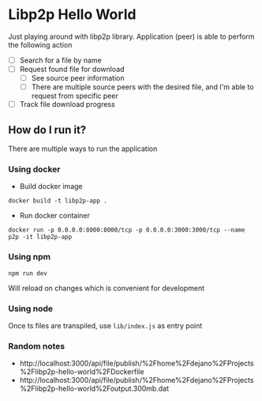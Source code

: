 # Libp2p Hello World

Just playing around with libp2p library. Application (peer) is able to perform the following action

- [ ] Search for a file by name
- [ ] Request found file for download
  - [ ] See source peer information
  - [ ] There are multiple source peers with the desired file, and I'm able to request from specific peer
- [ ] Track file download progress

## How do I run it? ##

There are multiple ways to run the application

### Using docker ###

- Build docker image
```
docker build -t libp2p-app .
```

- Run docker container
```
docker run -p 0.0.0.0:8000:8000/tcp -p 0.0.0.0:3000:3000/tcp --name p2p -it libp2p-app
```

### Using npm ###

```
npm run dev
```

Will reload on changes which is convenient for development

### Using node ###

Once ts files are transpiled, use `lib/index.js` as entry point 


### Random notes ###

- http://localhost:3000/api/file/publish/%2Fhome%2Fdejano%2FProjects%2Flibp2p-hello-world%2FDockerfile
- http://localhost:3000/api/file/publish/%2Fhome%2Fdejano%2FProjects%2Flibp2p-hello-world%2Foutput.300mb.dat